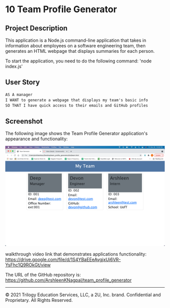 # 10 Team Profile Generator

## Project Description

This application is a Node.js command-line application that takes in information about employees on a software engineering team, then generates an HTML webpage that displays summaries for each person. 

To start the application, you need to do the following command:
'node index.js'

## User Story

```md
AS A manager
I WANT to generate a webpage that displays my team's basic info
SO THAT I have quick access to their emails and GitHub profiles
```

## Screenshot

The following image shows the Team Profile Generator application's appearance and functionality:

![The screenshot includes an image of the Team Profile Generator.](./Screenshot.png)


walkthrough video link that demonstrates applications functionality: 
<https://drive.google.com/file/d/1S4YBaEEeAvgjxUi6VR-YsFhc1Q9ROkGt/view>

The URL of the GitHub repository is: 
<https://github.com/ArshleenKNagpal/team_profile_generator>

---

© 2021 Trilogy Education Services, LLC, a 2U, Inc. brand. Confidential and Proprietary. All Rights Reserved.
